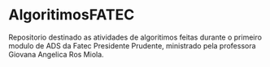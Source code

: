 # AlgoritimosFATEC

Repositorio destinado as atividades de algoritimos feitas durante o primeiro modulo de ADS da Fatec Presidente Prudente, ministrado pela professora Giovana Angelica Ros Miola.
